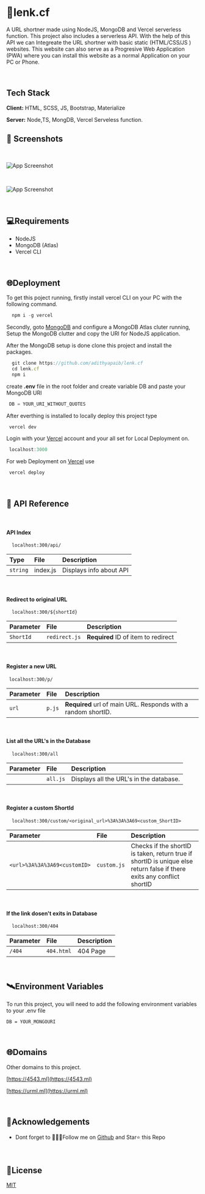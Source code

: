 
# 🦚lenk.cf

A URL shortner made using NodeJS, MongoDB and Vercel serverless function.
This project also includes a serverless API. With the help of this API we can Integreate the URL shortner with basic
static (HTML/CSS/JS ) websites. This website can also serve as a Progresive Web Application (PWA) where you can install this website as a normal Application on your PC or Phone.


&nbsp;
## Tech Stack

**Client:** HTML, SCSS, JS, Bootstrap, Materialize

**Server:** Node,TS, MongDB, Vercel Serveless function.

  
## 🎦 Screenshots


&nbsp;

![App Screenshot](https://raw.githubusercontent.com/adithyapaib/lenk.cf/main/static/screenshots/Screenshot1.png)

&nbsp;

![App Screenshot](https://raw.githubusercontent.com/adithyapaib/lenk.cf/main/static/screenshots/Screenshot%202.png)


&nbsp;
  
## 💻Requirements

- NodeJS 
- MongoDB (Atlas)
- Vercel CLI

  
&nbsp;
## 🌐Deployment

To get this poject running, firstly install vercel CLI on your PC with the following command.

```javascript
  npm i -g vercel
```

Secondly, goto [MongoDB](https://cloud.mongodb.com/) and configure a MongoDB Atlas cluter running, Setup the MongoDB clutter and copy the URI for NodeJS application.



After the MongoDB setup is done clone this project and install the packages.
```javascript
  git clone https://github.com/adithyapaib/lenk.cf
  cd lenk.cf
  npm i
```
create **.env**  file in the root folder and create variable DB and paste your MongoDB URI


```javascript
 DB = YOUR_URI_WITHOUT_QUOTES
```

After everthing is installed to locally deploy this project type

```javascript
 vercel dev
```

Login with your  [Vercel](https://cloud.mongodb.com/) account and your all set for Local Deployment on.

```javascript
 localhost:3000
```

For web Deployment on  [Vercel](https://cloud.mongodb.com/) use

```javascript
 vercel deploy
```


&nbsp;



## 💢 API Reference

&nbsp;

#### API Index

```http
  localhost:300/api/
```

 |Type     |File      |Description                |
 |:------- |:---------|:------------------------- |
 |`string` | index.js |Displays info about API    |

 &nbsp;

#### Redirect to original URL

```http
  localhost:300/${shortId}
```

| Parameter | File          | Description                         |
| :-------- | :-------      | :--------------------------------   |
| `ShortId` | `redirect.js` | **Required** ID of item to redirect |


&nbsp;

#### Register a new URL

```http
 localhost:300/p/
```

| Parameter | File          | Description                                                    |
| :-------- | :-------      | :--------------------------------                              |
| `url`     | `p.js`        | **Required** url of main URL. Responds with a random shortID.  |

&nbsp;

#### List all the URL's in the Database

```http
  localhost:300/all
```

| Parameter | File          | Description                                                    |
| :-------- | :-------      | :--------------------------------                              |
|           | `all.js`      | Displays all the URL's in the database.                        |


&nbsp;
&nbsp;

#### Register a custom ShortId

```http
  localhost:300/custom/<original_url>%3A%3A%3A69<custom_ShortID>
```

| Parameter                         | File                  | Description                                                    |
| :--------                         | :-------              | :--------------------------------                              |
|   `<url>%3A%3A%3A69<customID>`    | `custom.js`           | Checks if the shortID is taken, return true if shortID is unique else return false if there exits any conflict shortID |


&nbsp;
#### If the link dosen't exits in Database
```http
  localhost:300/404
```

| Parameter       | File            | Description                                                    |
| :--------       | :-------        | :--------------------------------                              |
|    `/404`       | `404.html`      | 404 Page                        |


&nbsp;


  

  
## 🛰Environment Variables

To run this project, you will need to add the following environment variables to your .env file

`DB = YOUR_MONGOURI`

&nbsp;
  
## 🌐Domains

Other domains to this project.

[https://4543.ml](https://4543.ml)

[https://urml.ml](https://urml.ml)

 &nbsp;
 
## 🚦Acknowledgements

 - Dont forget to 🙋🏼‍♂️Follow me on [Github](https://github.com/adithyapaib/) and Star⭐  this Repo

&nbsp;

## 📑License

[MIT](https://choosealicense.com/licenses/mit/)

  
